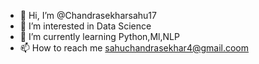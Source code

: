 - 👋 Hi, I’m @Chandrasekharsahu17
- 👀 I’m interested in Data Science
- 🌱 I’m currently learning Python,Ml,NLP
- 📫 How to reach me sahuchandrasekhar4@gmail.coom

<!---
Chandrasekharsahu17/Chandrasekharsahu17 is a ✨ special ✨ repository because its `README.md` (this file) appears on your GitHub profile.
You can click the Preview link to take a look at your changes.
--->
